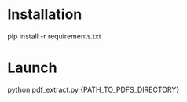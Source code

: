 # Installation
pip install -r requirements.txt

# Launch
python pdf_extract.py {PATH_TO_PDFS_DIRECTORY}